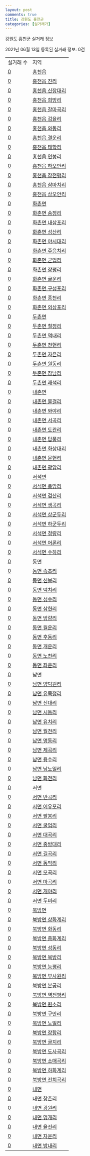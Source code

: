```yaml
---
layout: post
comments: true
title: 강원도 홍천군
categories: [실거래가]
---
```


강원도 홍천군 실거래 정보

2021년 06월 13일 등록된 실거래 정보: 0건


<table class="sortable">
  <tr>
    <td>실거래 수</td>
    <td>지역</td>
  </tr>

  
  <tr class="item">
    <td><a href="4272025000.html">0</a></td>
    <td><a href="4272025000.html">홍천읍</a></td>
  </tr>
    

  <tr class="item">
    <td><a href="4272025021.html">0</a></td>
    <td><a href="4272025021.html">홍천읍 진리</a></td>
  </tr>
    

  <tr class="item">
    <td><a href="4272025022.html">0</a></td>
    <td><a href="4272025022.html">홍천읍 신장대리</a></td>
  </tr>
    

  <tr class="item">
    <td><a href="4272025023.html">0</a></td>
    <td><a href="4272025023.html">홍천읍 희망리</a></td>
  </tr>
    

  <tr class="item">
    <td><a href="4272025024.html">0</a></td>
    <td><a href="4272025024.html">홍천읍 갈마곡리</a></td>
  </tr>
    

  <tr class="item">
    <td><a href="4272025025.html">0</a></td>
    <td><a href="4272025025.html">홍천읍 검율리</a></td>
  </tr>
    

  <tr class="item">
    <td><a href="4272025026.html">0</a></td>
    <td><a href="4272025026.html">홍천읍 와동리</a></td>
  </tr>
    

  <tr class="item">
    <td><a href="4272025027.html">0</a></td>
    <td><a href="4272025027.html">홍천읍 결운리</a></td>
  </tr>
    

  <tr class="item">
    <td><a href="4272025028.html">0</a></td>
    <td><a href="4272025028.html">홍천읍 태학리</a></td>
  </tr>
    

  <tr class="item">
    <td><a href="4272025029.html">0</a></td>
    <td><a href="4272025029.html">홍천읍 연봉리</a></td>
  </tr>
    

  <tr class="item">
    <td><a href="4272025030.html">0</a></td>
    <td><a href="4272025030.html">홍천읍 하오안리</a></td>
  </tr>
    

  <tr class="item">
    <td><a href="4272025031.html">0</a></td>
    <td><a href="4272025031.html">홍천읍 장전평리</a></td>
  </tr>
    

  <tr class="item">
    <td><a href="4272025032.html">0</a></td>
    <td><a href="4272025032.html">홍천읍 삼마치리</a></td>
  </tr>
    

  <tr class="item">
    <td><a href="4272025033.html">0</a></td>
    <td><a href="4272025033.html">홍천읍 상오안리</a></td>
  </tr>
    

  <tr class="item">
    <td><a href="4272031000.html">0</a></td>
    <td><a href="4272031000.html">화촌면</a></td>
  </tr>
    

  <tr class="item">
    <td><a href="4272031021.html">0</a></td>
    <td><a href="4272031021.html">화촌면 송정리</a></td>
  </tr>
    

  <tr class="item">
    <td><a href="4272031022.html">0</a></td>
    <td><a href="4272031022.html">화촌면 내삼포리</a></td>
  </tr>
    

  <tr class="item">
    <td><a href="4272031023.html">0</a></td>
    <td><a href="4272031023.html">화촌면 성산리</a></td>
  </tr>
    

  <tr class="item">
    <td><a href="4272031024.html">0</a></td>
    <td><a href="4272031024.html">화촌면 야시대리</a></td>
  </tr>
    

  <tr class="item">
    <td><a href="4272031025.html">0</a></td>
    <td><a href="4272031025.html">화촌면 주음치리</a></td>
  </tr>
    

  <tr class="item">
    <td><a href="4272031026.html">0</a></td>
    <td><a href="4272031026.html">화촌면 군업리</a></td>
  </tr>
    

  <tr class="item">
    <td><a href="4272031027.html">0</a></td>
    <td><a href="4272031027.html">화촌면 장평리</a></td>
  </tr>
    

  <tr class="item">
    <td><a href="4272031028.html">0</a></td>
    <td><a href="4272031028.html">화촌면 굴운리</a></td>
  </tr>
    

  <tr class="item">
    <td><a href="4272031029.html">0</a></td>
    <td><a href="4272031029.html">화촌면 구성포리</a></td>
  </tr>
    

  <tr class="item">
    <td><a href="4272031030.html">0</a></td>
    <td><a href="4272031030.html">화촌면 풍천리</a></td>
  </tr>
    

  <tr class="item">
    <td><a href="4272031031.html">0</a></td>
    <td><a href="4272031031.html">화촌면 외삼포리</a></td>
  </tr>
    

  <tr class="item">
    <td><a href="4272032000.html">0</a></td>
    <td><a href="4272032000.html">두촌면</a></td>
  </tr>
    

  <tr class="item">
    <td><a href="4272032021.html">0</a></td>
    <td><a href="4272032021.html">두촌면 철정리</a></td>
  </tr>
    

  <tr class="item">
    <td><a href="4272032022.html">0</a></td>
    <td><a href="4272032022.html">두촌면 역내리</a></td>
  </tr>
    

  <tr class="item">
    <td><a href="4272032023.html">0</a></td>
    <td><a href="4272032023.html">두촌면 천현리</a></td>
  </tr>
    

  <tr class="item">
    <td><a href="4272032024.html">0</a></td>
    <td><a href="4272032024.html">두촌면 자은리</a></td>
  </tr>
    

  <tr class="item">
    <td><a href="4272032025.html">0</a></td>
    <td><a href="4272032025.html">두촌면 원동리</a></td>
  </tr>
    

  <tr class="item">
    <td><a href="4272032026.html">0</a></td>
    <td><a href="4272032026.html">두촌면 장남리</a></td>
  </tr>
    

  <tr class="item">
    <td><a href="4272032027.html">0</a></td>
    <td><a href="4272032027.html">두촌면 괘석리</a></td>
  </tr>
    

  <tr class="item">
    <td><a href="4272033000.html">0</a></td>
    <td><a href="4272033000.html">내촌면</a></td>
  </tr>
    

  <tr class="item">
    <td><a href="4272033021.html">0</a></td>
    <td><a href="4272033021.html">내촌면 물걸리</a></td>
  </tr>
    

  <tr class="item">
    <td><a href="4272033022.html">0</a></td>
    <td><a href="4272033022.html">내촌면 와야리</a></td>
  </tr>
    

  <tr class="item">
    <td><a href="4272033023.html">0</a></td>
    <td><a href="4272033023.html">내촌면 서곡리</a></td>
  </tr>
    

  <tr class="item">
    <td><a href="4272033024.html">0</a></td>
    <td><a href="4272033024.html">내촌면 도관리</a></td>
  </tr>
    

  <tr class="item">
    <td><a href="4272033025.html">0</a></td>
    <td><a href="4272033025.html">내촌면 답풍리</a></td>
  </tr>
    

  <tr class="item">
    <td><a href="4272033026.html">0</a></td>
    <td><a href="4272033026.html">내촌면 화상대리</a></td>
  </tr>
    

  <tr class="item">
    <td><a href="4272033027.html">0</a></td>
    <td><a href="4272033027.html">내촌면 문현리</a></td>
  </tr>
    

  <tr class="item">
    <td><a href="4272033028.html">0</a></td>
    <td><a href="4272033028.html">내촌면 광암리</a></td>
  </tr>
    

  <tr class="item">
    <td><a href="4272034000.html">0</a></td>
    <td><a href="4272034000.html">서석면</a></td>
  </tr>
    

  <tr class="item">
    <td><a href="4272034021.html">0</a></td>
    <td><a href="4272034021.html">서석면 풍암리</a></td>
  </tr>
    

  <tr class="item">
    <td><a href="4272034022.html">0</a></td>
    <td><a href="4272034022.html">서석면 검산리</a></td>
  </tr>
    

  <tr class="item">
    <td><a href="4272034023.html">0</a></td>
    <td><a href="4272034023.html">서석면 생곡리</a></td>
  </tr>
    

  <tr class="item">
    <td><a href="4272034024.html">0</a></td>
    <td><a href="4272034024.html">서석면 상군두리</a></td>
  </tr>
    

  <tr class="item">
    <td><a href="4272034025.html">0</a></td>
    <td><a href="4272034025.html">서석면 하군두리</a></td>
  </tr>
    

  <tr class="item">
    <td><a href="4272034026.html">0</a></td>
    <td><a href="4272034026.html">서석면 청량리</a></td>
  </tr>
    

  <tr class="item">
    <td><a href="4272034027.html">0</a></td>
    <td><a href="4272034027.html">서석면 어론리</a></td>
  </tr>
    

  <tr class="item">
    <td><a href="4272034028.html">0</a></td>
    <td><a href="4272034028.html">서석면 수하리</a></td>
  </tr>
    

  <tr class="item">
    <td><a href="4272035000.html">0</a></td>
    <td><a href="4272035000.html">동면</a></td>
  </tr>
    

  <tr class="item">
    <td><a href="4272035021.html">0</a></td>
    <td><a href="4272035021.html">동면 속초리</a></td>
  </tr>
    

  <tr class="item">
    <td><a href="4272035022.html">0</a></td>
    <td><a href="4272035022.html">동면 신봉리</a></td>
  </tr>
    

  <tr class="item">
    <td><a href="4272035023.html">0</a></td>
    <td><a href="4272035023.html">동면 덕치리</a></td>
  </tr>
    

  <tr class="item">
    <td><a href="4272035024.html">0</a></td>
    <td><a href="4272035024.html">동면 성수리</a></td>
  </tr>
    

  <tr class="item">
    <td><a href="4272035025.html">0</a></td>
    <td><a href="4272035025.html">동면 삼현리</a></td>
  </tr>
    

  <tr class="item">
    <td><a href="4272035026.html">0</a></td>
    <td><a href="4272035026.html">동면 방량리</a></td>
  </tr>
    

  <tr class="item">
    <td><a href="4272035027.html">0</a></td>
    <td><a href="4272035027.html">동면 월운리</a></td>
  </tr>
    

  <tr class="item">
    <td><a href="4272035028.html">0</a></td>
    <td><a href="4272035028.html">동면 후동리</a></td>
  </tr>
    

  <tr class="item">
    <td><a href="4272035029.html">0</a></td>
    <td><a href="4272035029.html">동면 개운리</a></td>
  </tr>
    

  <tr class="item">
    <td><a href="4272035030.html">0</a></td>
    <td><a href="4272035030.html">동면 노천리</a></td>
  </tr>
    

  <tr class="item">
    <td><a href="4272035031.html">0</a></td>
    <td><a href="4272035031.html">동면 좌운리</a></td>
  </tr>
    

  <tr class="item">
    <td><a href="4272036000.html">0</a></td>
    <td><a href="4272036000.html">남면</a></td>
  </tr>
    

  <tr class="item">
    <td><a href="4272036021.html">0</a></td>
    <td><a href="4272036021.html">남면 양덕원리</a></td>
  </tr>
    

  <tr class="item">
    <td><a href="4272036022.html">0</a></td>
    <td><a href="4272036022.html">남면 유목정리</a></td>
  </tr>
    

  <tr class="item">
    <td><a href="4272036023.html">0</a></td>
    <td><a href="4272036023.html">남면 신대리</a></td>
  </tr>
    

  <tr class="item">
    <td><a href="4272036024.html">0</a></td>
    <td><a href="4272036024.html">남면 시동리</a></td>
  </tr>
    

  <tr class="item">
    <td><a href="4272036025.html">0</a></td>
    <td><a href="4272036025.html">남면 유치리</a></td>
  </tr>
    

  <tr class="item">
    <td><a href="4272036026.html">0</a></td>
    <td><a href="4272036026.html">남면 월천리</a></td>
  </tr>
    

  <tr class="item">
    <td><a href="4272036027.html">0</a></td>
    <td><a href="4272036027.html">남면 명동리</a></td>
  </tr>
    

  <tr class="item">
    <td><a href="4272036028.html">0</a></td>
    <td><a href="4272036028.html">남면 제곡리</a></td>
  </tr>
    

  <tr class="item">
    <td><a href="4272036029.html">0</a></td>
    <td><a href="4272036029.html">남면 용수리</a></td>
  </tr>
    

  <tr class="item">
    <td><a href="4272036030.html">0</a></td>
    <td><a href="4272036030.html">남면 남노일리</a></td>
  </tr>
    

  <tr class="item">
    <td><a href="4272036031.html">0</a></td>
    <td><a href="4272036031.html">남면 화전리</a></td>
  </tr>
    

  <tr class="item">
    <td><a href="4272037000.html">0</a></td>
    <td><a href="4272037000.html">서면</a></td>
  </tr>
    

  <tr class="item">
    <td><a href="4272037021.html">0</a></td>
    <td><a href="4272037021.html">서면 반곡리</a></td>
  </tr>
    

  <tr class="item">
    <td><a href="4272037022.html">0</a></td>
    <td><a href="4272037022.html">서면 어유포리</a></td>
  </tr>
    

  <tr class="item">
    <td><a href="4272037023.html">0</a></td>
    <td><a href="4272037023.html">서면 팔봉리</a></td>
  </tr>
    

  <tr class="item">
    <td><a href="4272037024.html">0</a></td>
    <td><a href="4272037024.html">서면 굴업리</a></td>
  </tr>
    

  <tr class="item">
    <td><a href="4272037025.html">0</a></td>
    <td><a href="4272037025.html">서면 대곡리</a></td>
  </tr>
    

  <tr class="item">
    <td><a href="4272037026.html">0</a></td>
    <td><a href="4272037026.html">서면 중방대리</a></td>
  </tr>
    

  <tr class="item">
    <td><a href="4272037027.html">0</a></td>
    <td><a href="4272037027.html">서면 길곡리</a></td>
  </tr>
    

  <tr class="item">
    <td><a href="4272037028.html">0</a></td>
    <td><a href="4272037028.html">서면 동막리</a></td>
  </tr>
    

  <tr class="item">
    <td><a href="4272037029.html">0</a></td>
    <td><a href="4272037029.html">서면 모곡리</a></td>
  </tr>
    

  <tr class="item">
    <td><a href="4272037030.html">0</a></td>
    <td><a href="4272037030.html">서면 마곡리</a></td>
  </tr>
    

  <tr class="item">
    <td><a href="4272037031.html">0</a></td>
    <td><a href="4272037031.html">서면 개야리</a></td>
  </tr>
    

  <tr class="item">
    <td><a href="4272037032.html">0</a></td>
    <td><a href="4272037032.html">서면 두미리</a></td>
  </tr>
    

  <tr class="item">
    <td><a href="4272038000.html">0</a></td>
    <td><a href="4272038000.html">북방면</a></td>
  </tr>
    

  <tr class="item">
    <td><a href="4272038021.html">0</a></td>
    <td><a href="4272038021.html">북방면 상화계리</a></td>
  </tr>
    

  <tr class="item">
    <td><a href="4272038022.html">0</a></td>
    <td><a href="4272038022.html">북방면 화동리</a></td>
  </tr>
    

  <tr class="item">
    <td><a href="4272038023.html">0</a></td>
    <td><a href="4272038023.html">북방면 중화계리</a></td>
  </tr>
    

  <tr class="item">
    <td><a href="4272038024.html">0</a></td>
    <td><a href="4272038024.html">북방면 성동리</a></td>
  </tr>
    

  <tr class="item">
    <td><a href="4272038025.html">0</a></td>
    <td><a href="4272038025.html">북방면 북방리</a></td>
  </tr>
    

  <tr class="item">
    <td><a href="4272038026.html">0</a></td>
    <td><a href="4272038026.html">북방면 능평리</a></td>
  </tr>
    

  <tr class="item">
    <td><a href="4272038027.html">0</a></td>
    <td><a href="4272038027.html">북방면 부사원리</a></td>
  </tr>
    

  <tr class="item">
    <td><a href="4272038028.html">0</a></td>
    <td><a href="4272038028.html">북방면 본궁리</a></td>
  </tr>
    

  <tr class="item">
    <td><a href="4272038029.html">0</a></td>
    <td><a href="4272038029.html">북방면 역전평리</a></td>
  </tr>
    

  <tr class="item">
    <td><a href="4272038030.html">0</a></td>
    <td><a href="4272038030.html">북방면 원소리</a></td>
  </tr>
    

  <tr class="item">
    <td><a href="4272038031.html">0</a></td>
    <td><a href="4272038031.html">북방면 구만리</a></td>
  </tr>
    

  <tr class="item">
    <td><a href="4272038032.html">0</a></td>
    <td><a href="4272038032.html">북방면 노일리</a></td>
  </tr>
    

  <tr class="item">
    <td><a href="4272038033.html">0</a></td>
    <td><a href="4272038033.html">북방면 장항리</a></td>
  </tr>
    

  <tr class="item">
    <td><a href="4272038034.html">0</a></td>
    <td><a href="4272038034.html">북방면 굴지리</a></td>
  </tr>
    

  <tr class="item">
    <td><a href="4272038035.html">0</a></td>
    <td><a href="4272038035.html">북방면 도사곡리</a></td>
  </tr>
    

  <tr class="item">
    <td><a href="4272038036.html">0</a></td>
    <td><a href="4272038036.html">북방면 소매곡리</a></td>
  </tr>
    

  <tr class="item">
    <td><a href="4272038037.html">0</a></td>
    <td><a href="4272038037.html">북방면 하화계리</a></td>
  </tr>
    

  <tr class="item">
    <td><a href="4272038038.html">0</a></td>
    <td><a href="4272038038.html">북방면 전치곡리</a></td>
  </tr>
    

  <tr class="item">
    <td><a href="4272039000.html">0</a></td>
    <td><a href="4272039000.html">내면</a></td>
  </tr>
    

  <tr class="item">
    <td><a href="4272039021.html">0</a></td>
    <td><a href="4272039021.html">내면 창촌리</a></td>
  </tr>
    

  <tr class="item">
    <td><a href="4272039022.html">0</a></td>
    <td><a href="4272039022.html">내면 광원리</a></td>
  </tr>
    

  <tr class="item">
    <td><a href="4272039023.html">0</a></td>
    <td><a href="4272039023.html">내면 명개리</a></td>
  </tr>
    

  <tr class="item">
    <td><a href="4272039024.html">0</a></td>
    <td><a href="4272039024.html">내면 율전리</a></td>
  </tr>
    

  <tr class="item">
    <td><a href="4272039025.html">0</a></td>
    <td><a href="4272039025.html">내면 자운리</a></td>
  </tr>
    

  <tr class="item">
    <td><a href="4272039026.html">0</a></td>
    <td><a href="4272039026.html">내면 방내리</a></td>
  </tr>
    


</table>
    